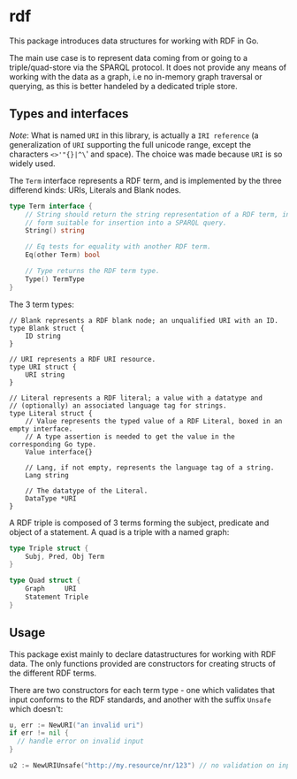 # rdf

This package introduces data structures for working with RDF in Go.

The main use case is to represent data coming from or going to a triple/quad-store via the SPARQL protocol. It does not provide any means of working with the data as a graph, i.e no in-memory graph traversal or querying, as this is better handeled by a dedicated triple store.

## Types and interfaces

_Note_: What is named `URI` in this library, is actually a `IRI reference` (a generalization of `URI` supporting the full unicode range, except the characters `<>'"{}|^\`' and space). The choice was made because `URI` is so widely used.

The `Term` interface represents a RDF term, and is implemented by the three differend kinds: URIs, Literals and Blank nodes.

```go
type Term interface {
	// String should return the string representation of a RDF term, in a
	// form suitable for insertion into a SPARQL query.
	String() string

	// Eq tests for equality with another RDF term.
	Eq(other Term) bool

	// Type returns the RDF term type.
	Type() TermType
}
```

The 3 term types:

```
// Blank represents a RDF blank node; an unqualified URI with an ID.
type Blank struct {
	ID string
}

// URI represents a RDF URI resource.
type URI struct {
	URI string
}

// Literal represents a RDF literal; a value with a datatype and
// (optionally) an associated language tag for strings.
type Literal struct {
	// Value represents the typed value of a RDF Literal, boxed in an empty interface.
	// A type assertion is needed to get the value in the corresponding Go type.
	Value interface{}

	// Lang, if not empty, represents the language tag of a string.
	Lang string

	// The datatype of the Literal.
	DataType *URI
}
```

A RDF triple is composed of 3 terms forming the subject, predicate and object of a statement. A quad is a triple with a named graph:

```go
type Triple struct {
	Subj, Pred, Obj Term
}

type Quad struct {
	Graph     URI
	Statement Triple
}
```

## Usage

This package exist mainly to declare datastructures for working with RDF data. The only functions provided are constructors for creating structs of the different RDF terms.

There are two constructors for each term type - one which validates that input conforms to the RDF standards, and another with the suffix `Unsafe` which doesn't:

```go
u, err := NewURI("an invalid uri")
if err != nil {
  // handle error on invalid input
}

u2 := NewURIUnsafe("http://my.resource/nr/123") // no validation on input
```
